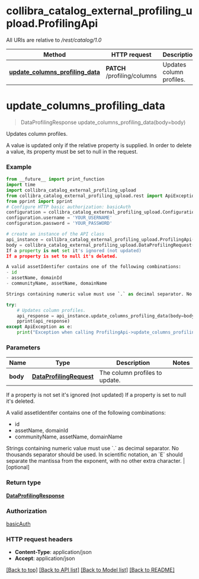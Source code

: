 # collibra_catalog_external_profiling_upload.ProfilingApi

All URIs are relative to */rest/catalog/1.0*

Method | HTTP request | Description
------------- | ------------- | -------------
[**update_columns_profiling_data**](ProfilingApi.md#update_columns_profiling_data) | **PATCH** /profiling/columns | Updates column profiles.

# **update_columns_profiling_data**
> DataProfilingResponse update_columns_profiling_data(body=body)

Updates column profiles.

A value is updated only if the relative property is supplied. In order to delete a value, its property must be set to null in the request.

### Example
```python
from __future__ import print_function
import time
import collibra_catalog_external_profiling_upload
from collibra_catalog_external_profiling_upload.rest import ApiException
from pprint import pprint
# Configure HTTP basic authorization: basicAuth
configuration = collibra_catalog_external_profiling_upload.Configuration()
configuration.username = 'YOUR_USERNAME'
configuration.password = 'YOUR_PASSWORD'

# create an instance of the API class
api_instance = collibra_catalog_external_profiling_upload.ProfilingApi(collibra_catalog_external_profiling_upload.ApiClient(configuration))
body = collibra_catalog_external_profiling_upload.DataProfilingRequest() # DataProfilingRequest | The column profiles to update.
If a property is not set it's ignored (not updated)
If a property is set to null it's deleted.

A valid assetIdentifer contains one of the following combinations:
- id
- assetName, domainId
- communityName, assetName, domainName

Strings containing numeric value must use `.` as decimal separator. No thousands separator should be used. In scientific notation, an `E` should separate the mantissa from the exponent, with no other extra character. (optional)

try:
    # Updates column profiles.
    api_response = api_instance.update_columns_profiling_data(body=body)
    pprint(api_response)
except ApiException as e:
    print("Exception when calling ProfilingApi->update_columns_profiling_data: %s\n" % e)
```

### Parameters

Name | Type | Description  | Notes
------------- | ------------- | ------------- | -------------
 **body** | [**DataProfilingRequest**](DataProfilingRequest.md)| The column profiles to update.
If a property is not set it&#x27;s ignored (not updated)
If a property is set to null it&#x27;s deleted.

A valid assetIdentifer contains one of the following combinations:
- id
- assetName, domainId
- communityName, assetName, domainName

Strings containing numeric value must use &#x60;.&#x60; as decimal separator. No thousands separator should be used. In scientific notation, an &#x60;E&#x60; should separate the mantissa from the exponent, with no other extra character. | [optional] 

### Return type

[**DataProfilingResponse**](DataProfilingResponse.md)

### Authorization

[basicAuth](../README.md#basicAuth)

### HTTP request headers

 - **Content-Type**: application/json
 - **Accept**: application/json

[[Back to top]](#) [[Back to API list]](../README.md#documentation-for-api-endpoints) [[Back to Model list]](../README.md#documentation-for-models) [[Back to README]](../README.md)

